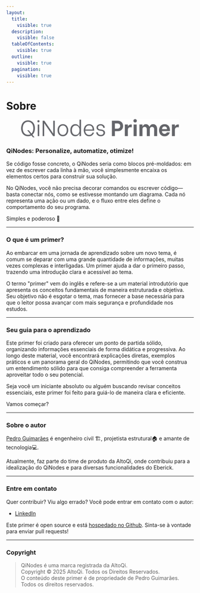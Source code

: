 ```yaml
---
layout:
  title:
    visible: true
  description:
    visible: false
  tableOfContents:
    visible: true
  outline:
    visible: true
  pagination:
    visible: true
---
```


# Sobre

<figure><img src=".gitbook/assets/image (2).png" alt=""><figcaption></figcaption></figure>

### **QiNodes:** Personalize, automatize, otimiz&#x65;**!**

Se código fosse concreto, o QiNodes seria como blocos pré-moldados: em vez de escrever cada linha à mão, você simplesmente encaixa os elementos certos para construir sua solução.

No QiNodes, você não precisa decorar comandos ou escrever código—basta conectar nós, como se estivesse montando um diagrama. Cada nó representa uma ação ou um dado, e o fluxo entre eles define o comportamento do seu programa.

Simples e poderoso 🚀

***

### O que é um primer?

Ao embarcar em uma jornada de aprendizado sobre um novo tema, é comum se deparar com uma grande quantidade de informações, muitas vezes complexas e interligadas. Um primer ajuda a dar o primeiro passo, trazendo uma introdução clara e acessível ao tema.

O termo "primer" vem do inglês e refere-se a um material introdutório que apresenta os conceitos fundamentais de maneira estruturada e objetiva. Seu objetivo não é esgotar o tema, mas fornecer a base necessária para que o leitor possa avançar com mais segurança e profundidade nos estudos.

***

### Seu guia para o aprendizado

Este primer foi criado para oferecer um ponto de partida sólido, organizando informações essenciais de forma didática e progressiva. Ao longo deste material, você encontrará explicações diretas, exemplos práticos e um panorama geral do QiNodes, permitindo que você construa um entendimento sólido para que consiga compreender a ferramenta aproveitar todo o seu potencial.

Seja você um iniciante absoluto ou alguém buscando revisar conceitos essenciais, este primer foi feito para guiá-lo de maneira clara e eficiente.

Vamos começar?

***

### Sobre o autor

[Pedro Guimarães](https://www.linkedin.com/in/pedrohpguimaraes/) é engenheiro civil 🏗️, projetista estrutural🏠 e amante de tecnologia💻.

Atualmente, faz parte do time de produto da AltoQi, onde contribuiu para a idealização do QiNodes e para diversas funcionalidades do Eberick.

***

### Entre em contato

Quer contribuir? Viu algo errado? Você pode entrar em contato com o autor:

* [LinkedIn](https://www.linkedin.com/in/pedrohpguimaraes/)

Este primer é open source e está [hospedado no Github](https://github.com/pedroheund/QiNodesPrimer). Sinta-se à vontade para enviar pull requests!

***

### Copyright

> QiNodes é uma marca registrada da AltoQi.\
> Copyright © 2025 AltoQi. Todos os Direitos Reservados.\
> O conteúdo deste primer é de propriedade de Pedro Guimarães. Todos os direitos reservados.

